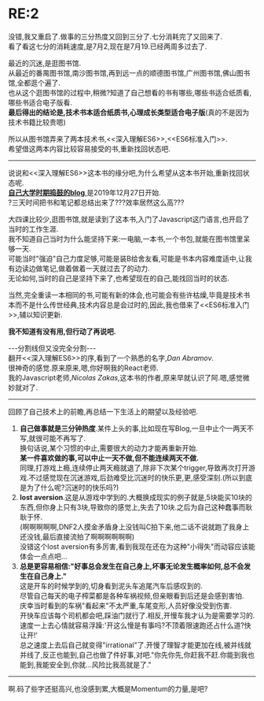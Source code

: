 # RE:2

没错,我又重启了.做事的三分热度又回到三分了.七分消耗完了又回来了.  
看了看这七分的消耗速度,是7月2,现在是7月19.已经两周多过去了.  

最近的沉迷,是逛图书馆.  
从最近的番禺图书馆,南沙图书馆,再到远一点的顺德图书馆,广州图书馆,佛山图书馆,全都逛个遍了.  
也从这个逛图书馆的过程中,稍微?知道了自己想看的书有哪些,哪些书适合纸质看,哪些书适合电子版看.  
**最后得出的结论是,技术书本适合纸质书,心理成长类型适合电子版**(真的不是因为技术书籍比较贵嗯)

所以从图书馆弄来了两本技术书,<<深入理解ES6>>,<\<ES6标准入门>>.  
希望借这两本内容比较容易接受的书,重新找回状态吧.  

---
说说和<<深入理解ES6>>这本书的缘分吧,为什么希望从这本书开始,重新找回状态呢.  
[**自己大学时期捣鼓的blog**](https://codingliveli.netlify.app/page/9/),是2019年12月27日开始.  
?三天时间把书和笔记都总结出来了???效率居然这么高???

大四课比较少,逛图书馆,就是读到了这本书,入门了Javascript这门语言,也开启了当时的工作生涯.  
我不知道自己当时为什么能坚持下来:一电脑,一本书,一个书包,就能在图书馆里呆够一天.  
可能当时"强迫"自己力度足够,可能是装B给舍友看,可能是书本内容难度适中,让我有边读边做笔记,做着做着一天就过去了的动力.  
无论如何,当时的自己是坚持下来了,也希望现在的自己,能找回当时的状态.  

当然,完全重读一本相同的书,可能有新的体会,也可能会有些许枯燥,毕竟是技术书本而不是什么传世经典,技术内容总是会过时的,因此,我也借来了<\<ES6标准入门>>,辅以知识更新.  

**我不知道有没有用,但行动了再说吧.**

<span class="text-red-500 font-bold">---分割线但又没完全分割---</span><br>
翻开<<深入理解ES6>>的序,看到了一个熟悉的名字,*Dan Abramov*.  
很神奇的感觉.原来原来,嗯,你好啊我的React老师.  
我的Javascript老师,*Nicolas Zakas*,这本书的作者,原来早就认识了阿.嗯,感觉微妙就对了.  

---
回顾了自己技术上的前瞻,再总结一下生活上的期望以及经验吧.
1. **自己做事就是三分钟热度**.某件上头的事,比如现在写Blog,一旦中止个一两天不写,就很可能不再写了.  
    换句话说,某个习惯的中止,需要很大的动力才能再重新开始.  
    **某一件喜欢做的事,可以中止一天不做,但不能连续两天不做.**  
    同理,打游戏上瘾,连续停止两天瘾就退了,除非下次某个trigger,导致再次打开游戏.不过感觉现在沉迷游戏,后劲难受比沉迷时的快乐更,更,感受深刻.(所以到底是为了什么呢?沉迷时的快乐吗?)
2. **lost aversion**.这是从游戏中学到的.大概换成现实的例子就是,5块能买10块的东西,但你身上只有3块,导致你的感觉上,失去了10块.之后为自己这种蠢事而耿耿于怀.  
    (啊啊啊啊啊,DNF2人摸金矛盾身上没钱叫C拍下来,他二话不说就跑了我身上还没钱,最后直接流拍了啊啊啊啊啊啊)  
    没错这个lost aversion有多厉害,看到我现在还在为这种"小得失"而动容应该能体会一点点吧...
3. **总是更容易相信:"好事总会发生在自己身上,坏事无论发生概率如何,总不会发生在自己身上."**  
    这是开车的时候学到的,切身看到泥头车追尾汽车后感叹到的.  
    尽管自己每天的电子榨菜都是各种车祸视频,但亲眼看到后还是会感到害怕.  
    庆幸当时看到的车祸"看起来"不太严重,车尾变形,人员好像没受到伤害.  
    开快车应该每个司机都会吧,踩油门就行了.相反,开慢车我才认为是需要学习的.速度一上去心情就容易浮躁:'开这么慢是有事吗?不顶着限速跑还占什么道?快让开!'  
    总之速度上去后自己就变得"irrational"了.开慢了理智才能更加在线,被并线就并线了,反正也能到,自己也做了件好事,对吧."你先你先,你赶我不赶.你能到我也能到,我能安全到,你就...风险比我高就是了."


---
<p class='font-bold text-red-600'>啊.码了些字还挺高兴,也没感到累,大概是Momentum的力量,是吧?</p>

